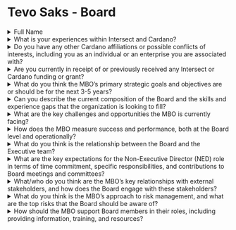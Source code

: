 # Tevo Saks - Board

<details>

<summary>Full Name</summary>

Tevo Saks

</details>



<details>

<summary>What is your experiences within Intersect and Cardano?</summary>

Since 2017, I've been deeply involved with Cardano, starting as an investor and immersing myself in learning about macroeconomics, blockchain technology and Cardano's ongoing research. What began as a personal interest evolved into a full-time commitment to the ecosystem.

In 2021, I actively participated in Project Catalyst, engaging since Fund 1. My early involvement focused on governance, education and community-building. By the end of 2023 and into 2024, I've taken a more supportive role as a Catalyst milestone reviewer, dedicating my time to understanding and helping projects plan and demonstrate the intentions in their proposals.

I’m proud to represent the SWARM Stake Pool and contribute to its growth within the Cardano blockchain. Through alliances like the xSPO Network and collaborations with dedicated pools like EU01 (StakePool247) and $fluid7, I've seen firsthand the impact of community-driven initiatives serving each other.

Though my visibility at Cardano events has recently decreased, I have focused my efforts on the SingularityNET ecosystem. SingularityNET trusts Cardano Blockchain with various financial, tokenomic and governance operations. Using Cardano infrastructure aligns with my interest in researching and experimenting with decentralized project management.

My engagement extends beyond local communities, maintaining strong connections with global groups such as WADA (West Africa Decentralized Alliance) and LATAM. These interactions allow me to stay in tune with Cardano's global community's diverse intentions and directions.

I have been involved in 37 different projects/groups/circles by the on-chain data recognized through the Swarm Treasury System. However, recognizing and demonstrating all my relations with Cardano is still challenging. For example, there are no on-chain activities related to Gimbalabs https://gimbalabs.com and INO https://internetnative.org. I spend time in the Gimbalabs community to advance my technical knowledge and onboard people to learn and develop on the Cardano Blockchain. In INO, I am deepening my understanding of the legal requirements to run decentralised organizations.

</details>



<details>

<summary>Do you have any other Cardano affiliations or possible conflicts of interests, including you as an individual or an enterprise you are associated with?</summary>

There might be conflicts of interest, but none stand out enough to call out.

My involvement in various community and governance roles demonstrates my commitment to Cardano's ecosystem, which is vital for holistic governance. While there might be overlaps, they allow me to bridge different perspectives, enhancing decision-making for the collective benefit of Cardano.

</details>



<details>

<summary>Are you currently in receipt of or previously received any Intersect or Cardano funding or grant?</summary>

Yes, I've received multiple funds for creating educational programs about proposing for Project Catalyst and for developing DAO tooling, which later evolved into the Swarm Treasury System. This system is currently in use, servicing the SingularityNET Ambassador Program. Fun Fact: the Treasury System has distributed funds to 322 Swarm Accounts.

I have contributed to at least 15 funded Catalyst Proposals, from community building to tooling. The best site as of now that comes close to visualizing the relations I have comes from Lidonation. Check This cool Team Information feature on their website: https://www.lidonation.com/en/proposals/grassroots-governance-community-forums-f10/team

My only active grant is from Intersect for leading the Town Halls. My experience working with Intersect staff, though sometimes challenging due to miscommunication and lack of support, has driven me to apply for the board position. I see this role as an opportunity to enhance transparency and collaboration within the organization.

</details>



<details>

<summary>What do you think the MBO’s primary strategic goals and objectives are or should be for the next 3-5 years?</summary>

The MBO's primary strategic goals should revolve around onboarding and educating the community about governance models. By creating accessible educational resources and facilitating active participation, we can foster a governance culture where informed decision-making becomes second nature. Speaking a common language in governance is crucial when we align on terminology and concepts, decision-making becomes more effective and inclusive.

</details>



<details>

<summary>Can you describe the current composition of the Board and the skills and experience gaps that the organization is looking to fill?</summary>

Currently, the board has representation from enterprise (Input Output Global and EMURGO) and academia (University of Wyoming's Blockchain Center of Excellence). This structure provides a solid foundation, but there is a noticeable gap in community representation. I aim to fill this gap by bringing the voice of grassroots community members into board discussions. With my experience in decentralized governance and community engagement, I can ensure that community perspectives are considered alongside enterprise and academic viewpoints.

</details>



<details>

<summary>What are the key challenges and opportunities the MBO is currently facing?</summary>

One of the key challenges is failures in community management and the resulting misalignment with the expectations of the Cardano community. There's a gap between the community's vision for Cardano and the current governance structures. However, this challenge presents an opportunity: by realigning the governance process to reflect community input better, we can rebuild trust and establish a more participatory governance model.

</details>



<details>

<summary>How does the MBO measure success and performance, both at the Board level and operationally?</summary>

Success should be measured both qualitatively and quantitatively. Operationally, it's about ensuring that meetings result in actionable items and that these actions are implemented promptly. On the board level, success could be gauged by how effectively decisions resonate with the wider network and lead to tangible outcomes. Tracking the implementation speed and the community's approval of decisions will help identify patterns in our governance process, allowing for continuous improvement.

</details>



<details>

<summary>What do you think is the relationship between the Board and the Executive team?</summary>

The board should serve as a bridge, facilitating communication between the executive team and the broader Cardano network. It should disseminate critical information and reflect network implications at a higher strategic level. This relationship should be symbiotic, where the board provides oversight, strategic direction, and support while the executive team handles the operational execution.

</details>



<details>

<summary>What are the key expectations for the Non-Executive Director (NED) role in terms of time commitment, specific responsibilities, and contributions to Board meetings and committees?</summary>

NED should consistently participate in multiple committee meetings and thoroughly review all committee updates. This role demands staying informed and contributing meaningfully to discussions, ensuring that decisions are well-considered and aligned with Cardano's strategic goals.

</details>



<details>

<summary>What/who do you think are the MBO’s key relationships with external stakeholders, and how does the Board engage with these stakeholders?</summary>

The MBO's key relationships include open-source communities, regulatory bodies, academic institutions, and the broader Cardano community. The board should engage with these stakeholders through established governance frameworks, like facilitating open-source collaborations and promoting transparent communication channels. My experience with stakeholders such as the Cardano Foundation, SingularityNET, and regional alliances equips me to enhance these engagements.

</details>



<details>

<summary>What do you think is the MBO’s approach to risk management, and what are the top risks that the Board should be aware of?</summary>

My approach to risk management is hands-on, involving active participation in governance processes, including voting. One of the top risks is misalignment between governance decisions and community expectations, which can lead to disengagement. To mitigate this, it's crucial to leave a transparent trail of documentation, providing the rationale for decisions made. This transparency will help maintain trust and accountability within the network.

</details>



<details>

<summary>How should the MBO support Board members in their roles, including providing information, training, and resources?</summary>

To support board members effectively, the MBO could provide a dedicated secretary for meeting summaries and a coordinator to streamline the distribution of action items based on board decisions. Regular feedback and accessible resources will help board members stay informed and improve our adaptation to expectations.

</details>
